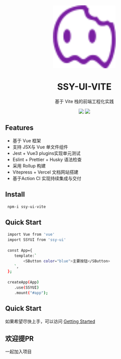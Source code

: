 <br>
<p align="center">
<img src="./asserts/aiqfome-color.svg" style="width:200px;">
</p>
<h1 align="center">SSY-UI-VITE</h1>
<p align="center">
  基于 Vite 栈的前端工程化实践
</p>
<p align="center">
<img src="https://img.shields.io/github/license/hly-h/My-Web">
<a href="https://codecov.io/github/hly-h/My-Web" >
 <img src="https://codecov.io/github/hly-h/My-Web/graph/badge.svg?token=1LXUW3N9X8"/>
 </a>
</p>

## Features

- 基于 Vue 框架
- 支持 JSX与 Vue 单文件组件
- Jest + Vue3 plugins实现单元测试
- Eslint + Prettier + Husky 语法检查
- 采用 Rollup 构建
- Vitepress + Vercel 文档网站搭建
- 基于Action CI 实现持续集成与交付

## Install
```bash
 npm-i ssy-ui-vite
```

## Quick Start
```bash
 import Vue from 'vue'
 import SSYUI from 'ssy-ui'

 const App={
    template:`
        <SButton color="blue">主要按钮</SButton>
    `,
 };

 createApp(App)
    .use(SSYUI)
    .mount("#app");
```

## Quick Start
如果希望尽快上手，可以访问 [Getting Started](https://ssy-ui-vite.vercel.app/)

## 欢迎提PR
一起加入项目